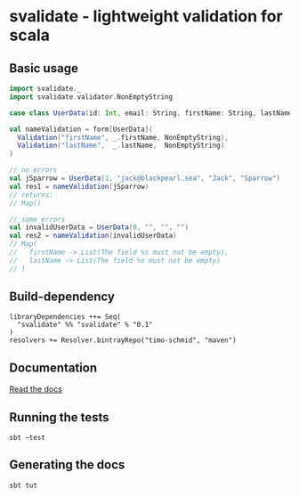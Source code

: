 # svalidate - lightweight validation for scala

## Basic usage

```scala
import svalidate._
import svalidate.validator.NonEmptyString

case class UserData(id: Int, email: String, firstName: String, lastName: String)

val nameValidation = form[UserData](
  Validation("firstName", _.firstName, NonEmptyString),
  Validation("lastName",  _.lastName,  NonEmptyString)
)

// no errors
val jSparrow = UserData(1, "jack@blackpearl.sea", "Jack", "Sparrow")
val res1 = nameValidation(jSparrow)
// returns:
// Map() 

// some errors
val invalidUserData = UserData(0, "", "", "")
val res2 = nameValidation(invalidUserData)
// Map(
//   firstName -> List(The field %s must not be empty),
//   lastName -> List(The field %s must not be empty)
// )

```

## Build-dependency

```
libraryDependencies ++= Seq(
  "svalidate" %% "svalidate" % "0.1"
)
resolvers += Resolver.bintrayRepo("timo-schmid", "maven")
```

## Documentation

[Read the docs](http://svalidate.readthedocs.org/en/latest/)

## Running the tests

`sbt ~test`

## Generating the docs

`sbt tut`

